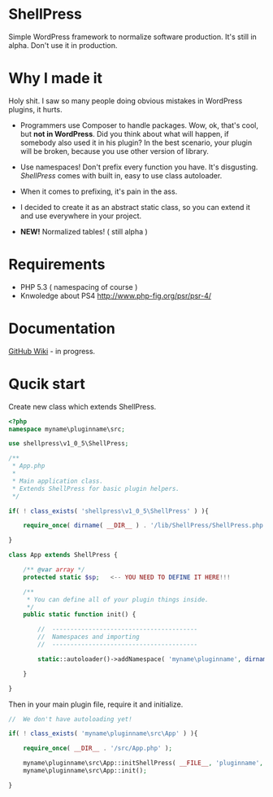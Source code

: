 # ShellPress
Simple WordPress framework to normalize software production.
It's still in alpha. Don't use it in production.

# Why I made it
Holy shit. I saw so many people doing obvious mistakes in WordPress plugins, it hurts.

- Programmers use Composer to handle packages. Wow, ok, that's cool, but **not in WordPress**.
Did you think about what will happen, if somebody also used it in his plugin?
In the best scenario, your plugin will be broken, because you use other version of library.

- Use namespaces! Don't prefix every function you have. It's disgusting.
_ShellPress_ comes with built in, easy to use class autoloader.

- When it comes to prefixing, it's pain in the ass.

- I decided to create it as an abstract static class, so you can extend it and use everywhere in your project.

- **NEW!** Normalized tables! ( still alpha )

# Requirements
- PHP 5.3 ( namespacing of course )
- Knwoledge about PS4 http://www.php-fig.org/psr/psr-4/

# Documentation

[GitHub Wiki](https://github.com/dualjack/ShellPress/wiki) - in progress.

# Qucik start

Create new class which extends ShellPress.
```php
<?php
namespace myname\pluginname\src;

use shellpress\v1_0_5\ShellPress;

/**
 * App.php
 *
 * Main application class.
 * Extends ShellPress for basic plugin helpers.
 */

if( ! class_exists( 'shellpress\v1_0_5\ShellPress' ) ){

    require_once( dirname( __DIR__ ) . '/lib/ShellPress/ShellPress.php' );

}

class App extends ShellPress {

    /** @var array */
    protected static $sp;   <-- YOU NEED TO DEFINE IT HERE!!!

    /**
     * You can define all of your plugin things inside.
     */
    public static function init() {

        //  ----------------------------------------
        //  Namespaces and importing
        //  ----------------------------------------

        static::autoloader()->addNamespace( 'myname\pluginname', dirname( self::getMainPluginFile() ) );

    }

}
```

Then in your main plugin file, require it and initialize.

```php
//  We don't have autoloading yet!

if( ! class_exists( 'myname\pluginname\src\App' ) ){

    require_once( __DIR__ . '/src/App.php' );

    myname\pluginname\src\App::initShellPress( __FILE__, 'pluginname', '1.0.0' );   <-- This will help you later
    myname\pluginname\src\App::init();                                              <-- Here you can do your own stuff

}
```
